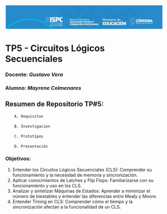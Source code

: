 ![logo](./Recursos/Visuales/image.png)

# TP5 - Circuitos Lógicos Secuenciales  

###  Docente: *Gustavo Vera*
### Alumno: *Mayrene Colmenares* 



## Resumen de Repositorio  TP#5:

        A. Requisitos 

        B. Investigacion

        C. Prototipos

		D. Presentación


### Objetivos:
1. Entender los Circuitos Lógicos Secuenciales (CLS):
Comprender su funcionamiento y la necesidad de memoria y
sincronización.
2. Aplicar conocimientos de Latches y Flip Flops: Familiarizarse
con su funcionamiento y uso en los CLS.
3. Analizar y sintetizar Máquinas de Estados: Aprender a
minimizar el número de biestables y entender las diferencias
entre Mealy y Moore.
4. Entender Timing en CLS: Comprender cómo el tiempo y la
sincronización afectan a la funcionalidad de un CLS.
